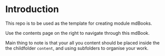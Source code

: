 # Introduction 

This repo is to be used as the template for creating module mdBooks. 

Use the contents page on the right to navigate through this mdBook.

Main thing to note is that your all you content should be placed inside the the childfolder `content`, and using subfolders to organise your work. 